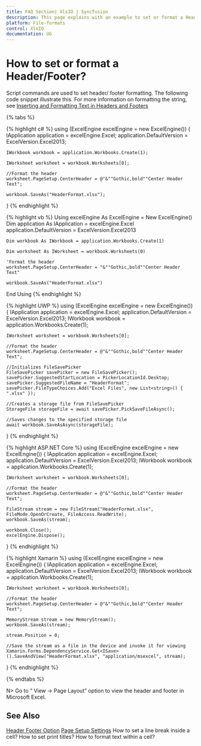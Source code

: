 ```yaml
---
title: FAQ Section| XlsIO | Syncfusion
description: This page explains with an example to set or format a Header/Footer using Syncfusion .NET Excel library (XlsIO).
platform: File-formats
control: XlsIO
documentation: UG
---
```


# How to set or format a Header/Footer?

Script commands are used to set header/ footer formatting. The following code snippet illustrate this. For more information on formatting the string, see [Inserting and Formatting Text in Headers and Footers](https://docs.microsoft.com/en-us/previous-versions/office/developer/office-2007/bb225426(v=office.12))

{% tabs %}  

{% highlight c# %}
using (ExcelEngine excelEngine = new ExcelEngine())
{
    IApplication application = excelEngine.Excel;
    application.DefaultVersion = ExcelVersion.Excel2013;

    IWorkbook workbook = application.Workbooks.Create(1);

    IWorksheet worksheet = workbook.Worksheets[0];

    //Format the header
    worksheet.PageSetup.CenterHeader = @"&""Gothic,bold""Center Header Text";

    workbook.SaveAs("HeaderFormat.xlsx");
}
{% endhighlight %}

{% highlight vb %}
Using excelEngine As ExcelEngine = New ExcelEngine()
    Dim application As IApplication = excelEngine.Excel
    application.DefaultVersion = ExcelVersion.Excel2013

    Dim workbook As IWorkbook = application.Workbooks.Create(1)

    Dim worksheet As IWorksheet = workbook.Worksheets(0)

    'Format the header
    worksheet.PageSetup.CenterHeader = "&""Gothic,bold""Center Header Text"

    workbook.SaveAs("HeaderFormat.xlsx")
End Using
{% endhighlight %}

{% highlight UWP %}
using (ExcelEngine excelEngine = new ExcelEngine())
{
    IApplication application = excelEngine.Excel;
    application.DefaultVersion = ExcelVersion.Excel2013;
    IWorkbook workbook = application.Workbooks.Create(1);

    IWorksheet worksheet = workbook.Worksheets[0];

    //Format the header
    worksheet.PageSetup.CenterHeader = @"&""Gothic,bold""Center Header Text";

    //Initializes FileSavePicker
    FileSavePicker savePicker = new FileSavePicker();
    savePicker.SuggestedStartLocation = PickerLocationId.Desktop;
    savePicker.SuggestedFileName = "HeaderFormat";
    savePicker.FileTypeChoices.Add("Excel Files", new List<string>() { ".xlsx" });

    //Creates a storage file from FileSavePicker
    StorageFile storageFile = await savePicker.PickSaveFileAsync();

    //Saves changes to the specified storage file
    await workbook.SaveAsAsync(storageFile);
}
{% endhighlight %}

{% highlight ASP.NET Core %}
using (ExcelEngine excelEngine = new ExcelEngine())
{
    IApplication application = excelEngine.Excel;
    application.DefaultVersion = ExcelVersion.Excel2013;
    IWorkbook workbook = application.Workbooks.Create(1);

    IWorksheet worksheet = workbook.Worksheets[0];

    //Format the header
    worksheet.PageSetup.CenterHeader = @"&""Gothic,bold""Center Header Text";

    FileStream stream = new FileStream("HeaderFormat.xlsx", FileMode.OpenOrCreate, FileAccess.ReadWrite);
    workbook.SaveAs(stream);

    workbook.Close();
    excelEngine.Dispose();
}
{% endhighlight %}

{% highlight Xamarin %}
using (ExcelEngine excelEngine = new ExcelEngine())
{
    IApplication application = excelEngine.Excel;
    application.DefaultVersion = ExcelVersion.Excel2013;
    IWorkbook workbook = application.Workbooks.Create(1);

    IWorksheet worksheet = workbook.Worksheets[0];

    //Format the header
    worksheet.PageSetup.CenterHeader = @"&""Gothic,bold""Center Header Text";

    MemoryStream stream = new MemoryStream();
    workbook.SaveAs(stream);

    stream.Position = 0;

    //Save the stream as a file in the device and invoke it for viewing
    Xamarin.Forms.DependencyService.Get<ISave>().SaveAndView("HeaderFormat.xlsx", "application/msexcel", stream);
}
{% endhighlight %}

{% endtabs %}

N> Go to “ View -> Page Layout” option to view the header and footer in Microsoft Excel. 

## See Also

[Header Footer Option](https://help.syncfusion.com/file-formats/xlsio/excel-to-pdf-converter-settings#header-footer-option)
[Page Setup Settings](https://help.syncfusion.com/file-formats/xlsio/working-with-excel-worksheet#page-setup-settings)
How to set a line break inside a cell?
How to set print titles?
How to format text within a cell?
